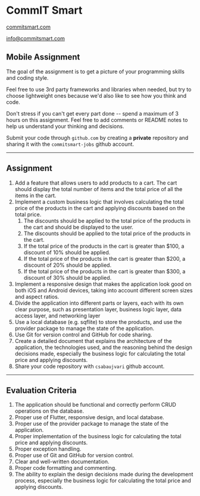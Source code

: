# CommIT Smart

[commitsmart.com](https://commitsmart.com)

[info@commitsmart.com](mailto:info@commitsmart.com)

## Mobile Assignment

The goal of the assignment is to get a picture of your programming skills and coding style.

Feel free to use 3rd party frameworks and libraries when needed, but try to choose lightweight ones because we'd also like to see how you think and code.

Don't stress if you can't get every part done -- spend a maximum of 3 hours on this assignment. Feel free to add comments or README notes to help us understand your thinking and decisions.

Submit your code through `github.com` by creating a **private** repository and sharing it with the `commitsmart-jobs` github account.

---

## Assignment

1. Add a feature that allows users to add products to a cart. The cart should display the total number of items and the total price of all the items in the cart.
1. Implement a custom business logic that involves calculating the total price of the products in the cart and applying discounts based on the total price.
    1. The discounts should be applied to the total price of the products in the cart and should be displayed to the user.
    1. The discounts should be applied to the total price of the products in the cart.
    1. If the total price of the products in the cart is greater than $100, a discount of 10% should be applied.
    1. If the total price of the products in the cart is greater than $200, a discount of 20% should be applied.
    1. If the total price of the products in the cart is greater than $300, a discount of 30% should be applied.
1. Implement a responsive design that makes the application look good on both iOS and Android devices, taking into account different screen sizes and aspect ratios.
1. Divide the application into different parts or layers, each with its own clear purpose, such as presentation layer, business logic layer, data access layer, and networking layer
1. Use a local database (e.g. sqflite) to store the products, and use the provider package to manage the state of the application.
1. Use Git for version control and GitHub for code sharing.
1. Create a detailed document that explains the architecture of the application, the technologies used, and the reasoning behind the design decisions made, especially the business logic for calculating the total price and applying discounts.
1. Share your code repository with `csabaujvari` github account.

---

## Evaluation Criteria

1. The application should be functional and correctly perform CRUD operations on the database.
1. Proper use of Flutter, responsive design, and local database.
1. Proper use of the provider package to manage the state of the application.
1. Proper implementation of the business logic for calculating the total price and applying discounts.
1. Proper exception handling.
1. Proper use of Git and GitHub for version control.
1. Clear and well-written documentation.
1. Proper code formatting and commenting.
1. The ability to explain the design decisions made during the development process, especially the business logic for calculating the total price and applying discounts.
